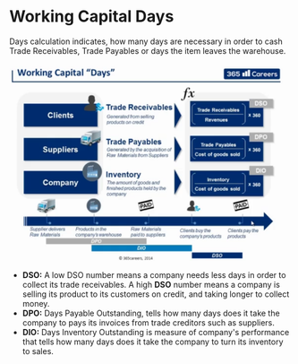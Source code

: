 # Working Capital Days
Days calculation indicates, how many days are necessary in order to cash Trade Receivables, Trade Payables or days the item leaves the warehouse.

<img src="../Images/S9_working_Capital_days.png" alt="Working Capital Days"/>

- __DSO:__ A low DSO number means a company needs less days in order to collect its trade receivables. A high __DSO__ number means a company is selling its product to its customers on credit, and taking longer to collect money.
- __DPO:__ Days Payable Outstanding, tells how many days does it take the company to pays its invoices from trade creditors such as suppliers.
- __DIO:__ Days Inventory Outstanding is measure of company's performance that tells how many days does it take the company to turn its inventory to sales.

